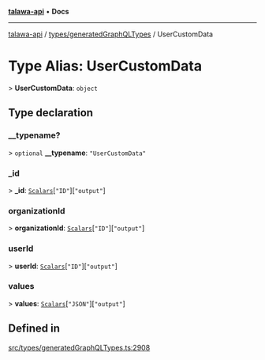 [**talawa-api**](../../../README.md) • **Docs**

***

[talawa-api](../../../modules.md) / [types/generatedGraphQLTypes](../README.md) / UserCustomData

# Type Alias: UserCustomData

\> **UserCustomData**: `object`

## Type declaration

### \_\_typename?

\> `optional` **\_\_typename**: `"UserCustomData"`

### \_id

\> **\_id**: [`Scalars`](Scalars.md)\[`"ID"`\]\[`"output"`\]

### organizationId

\> **organizationId**: [`Scalars`](Scalars.md)\[`"ID"`\]\[`"output"`\]

### userId

\> **userId**: [`Scalars`](Scalars.md)\[`"ID"`\]\[`"output"`\]

### values

\> **values**: [`Scalars`](Scalars.md)\[`"JSON"`\]\[`"output"`\]

## Defined in

[src/types/generatedGraphQLTypes.ts:2908](https://github.com/PalisadoesFoundation/talawa-api/blob/d0c167bb942c4778fba221c2cdd27665fc7dbf61/src/types/generatedGraphQLTypes.ts#L2908)
